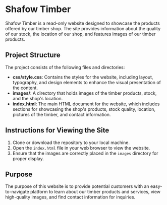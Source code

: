 # Shafow Timber

Shafow Timber is a read-only website designed to showcase the products offered by our timber shop. The site provides information about the quality of our stock, the location of our shop, and features images of our timber products.

## Project Structure

The project consists of the following files and directories:

- **css/style.css**: Contains the styles for the website, including layout, typography, and design elements to enhance the visual presentation of the content.
- **images/**: A directory that holds images of the timber products, stock, and the shop's location.
- **index.html**: The main HTML document for the website, which includes sections for showcasing the shop's products, stock quality, location, pictures of the timber, and contact information.

## Instructions for Viewing the Site

1. Clone or download the repository to your local machine.
2. Open the `index.html` file in your web browser to view the website.
3. Ensure that the images are correctly placed in the `images` directory for proper display.

## Purpose

The purpose of this website is to provide potential customers with an easy-to-navigate platform to learn about our timber products and services, view high-quality images, and find contact information for inquiries.